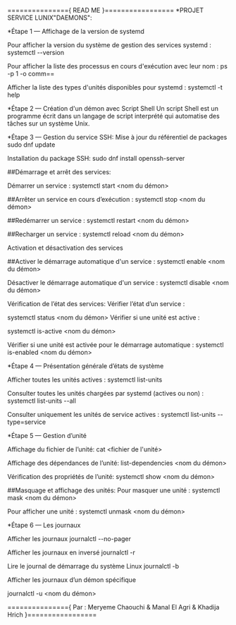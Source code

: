 
==============={ READ ME }=================
*PROJET SERVICE LUNIX"DAEMONS": 

 
*Étape 1 — Affichage de la version de systemd

Pour afficher la version du système de gestion des services systemd :
systemctl --version

Pour afficher la liste des processus en cours d'exécution avec leur nom :
ps -p 1 -o comm==

Afficher la liste des types d'unités disponibles pour systemd :
systemctl -t help

*Étape 2 — Création d'un démon avec Script Shell
Un script Shell est un programme écrit dans un langage de script interprété qui automatise des tâches sur un système Unix.

*Étape 3 — Gestion du service SSH:
Mise à jour du référentiel de packages
sudo dnf update

Installation du package SSH:
sudo dnf install openssh-server

##Démarrage et arrêt des services:

Démarrer un service :
systemctl start <nom du démon>

##Arrêter un service en cours d’exécution :
systemctl stop <nom du démon>

##Redémarrer un service :
systemctl restart <nom du démon>

##Recharger un service :
systemctl reload <nom du démon>

Activation et désactivation des services

##Activer le démarrage automatique d'un service :
systemctl enable <nom du démon>

Désactiver le démarrage automatique d'un service :
systemctl disable <nom du démon>

Vérification de l’état des services:
Vérifier l’état d’un service :

systemctl status <nom du démon>
Vérifier si une unité est active :

systemctl is-active <nom du démon>

Vérifier si une unité est activée pour le démarrage automatique :
systemctl is-enabled <nom du démon>

*Étape 4 — Présentation générale d’états de système

Afficher toutes les unités actives :
systemctl list-units

Consulter toutes les unités chargées par systemd (actives ou non) :
systemctl list-units --all

Consulter uniquement les unités de service actives :
systemctl list-units --type=service

*Étape 5 — Gestion d’unité

Affichage du fichier de l’unité:
cat <fichier de l'unité>

Affichage des dépendances de l’unité:
list-dependencies <nom du démon>

Vérification des propriétés de l’unité:
systemctl show <nom du démon>

##Masquage et affichage des unités:
Pour masquer une unité :
systemctl mask <nom du démon>

Pour afficher une unité :
systemctl unmask <nom du démon>

*Étape 6 — Les journaux

Afficher les journaux
journalctl --no-pager

Afficher les journaux en inversé
journalctl -r

Lire le journal de démarrage du système Linux
journalctl -b

Afficher les journaux d’un démon spécifique

journalctl -u <nom du démon>



==============={ Par : Meryeme Chaouchi & Manal El Agri & Khadija Hrich }=================


